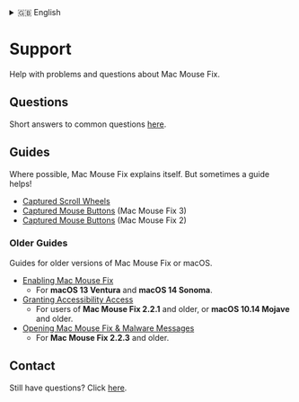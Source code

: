 <!--
THIS FILE IS AUTOMATICALLY GENERATED - EDITS WILL BE OVERRIDDEN
-->
<details>
<summary>󠁧󠁿🇬🇧 English</summary>

  **🇬🇧 English**\
  [🇩🇪 Deutsch](../Markdown/LocalizedDocuments/de/Support/Support.md)\
  [🌎 Help translate!](https://redirect.macmousefix.com/?locale=en&target=mmf-localization-contribution)
</details>

# Support

Help with problems and questions about Mac Mouse Fix.

## Questions

Short answers to common questions [here](<../Readme.md#questions>).

## Guides

Where possible, Mac Mouse Fix explains itself.
But sometimes a guide helps!

- [Captured Scroll Wheels](<../Support/Guides/CapturedScrollWheels.md>)
- [Captured Mouse Buttons](<../Support/Guides/CapturedButtonsMMF3.md>) (Mac Mouse Fix 3)
- [Captured Mouse Buttons](<../Support/Guides/CapturedButtonsMMF2.md>) (Mac Mouse Fix 2) 

### Older Guides

Guides for older versions of Mac Mouse Fix or macOS.

- [Enabling Mac Mouse Fix](<../Support/Guides/Old/Enabling.md>) 
    - For **macOS 13 Ventura** and **macOS 14 Sonoma**.
- [Granting Accessibility Access](<../Support/Guides/Old/AccessibilityAccess.md>) 
    - For users of **Mac Mouse Fix 2.2.1** and older, or **macOS 10.14 Mojave** and older.
- [Opening Mac Mouse Fix & Malware Messages](<../Support/Guides/Old/Opening.md>) 
    - For **Mac Mouse Fix 2.2.3** and older.

## Contact

Still have questions? Click [here](https://redirect.macmousefix.com/?locale=en&target=mmf-support-still-have-questions).

<!--
[Aug 2025] We thought about having a section here saying:
    "Only available in {{only_in_english_2}} – but feel free to write in your language!"

... But I decided to omit that, since this link isn't really about the 'content' which the user may not want to click on if they can't understand the language, but just about reaching out. Also, we plan to localize the form at some point, so it being "English only" is temporary.
-->

<!-- Could mention that if they open an Issue others might help them ... But except for very widespread issues that's unlikely. So maybe bad to set high expectations? -->

<!--
- [Send me an Email](https://redirect.macmousefix.com/?locale=en&target=mailto-noah)
-->


<!-- Ideas: 
    - [Jul 2025] Apple support docs just have thumbs up thumbs down at the bottom and if you click thumbs down you get a text box to enter feedback. That's kinda nice. 
    - GitHub docs has a 'Submit a pull request' link at the bottom that takes you directly to the template file for the support doc on GitHub... I think our audience is not technical enough for that? I looked at some random doc on GitHub and the commit history was all GitHub employees... This seems unlikely to work.
    - GitHub docs have a 'Ask the community' link at the bottom, but that's what we had with GitHub Discussions for years and it didn't work.

    - Maybe make it a form: "I Still Have Questions After Viewing Help Content!\n\nWhat questions do you still have?\n\n(Please fill in here)
        - This would actually be easier to make by prefilling an email instead updating Feedback Assistant. Maybe we could make it a prefilled email for now, and later update. Maybe funnel through redirect.macmousefix.com to make it (slightly) easier to update later?
-->
